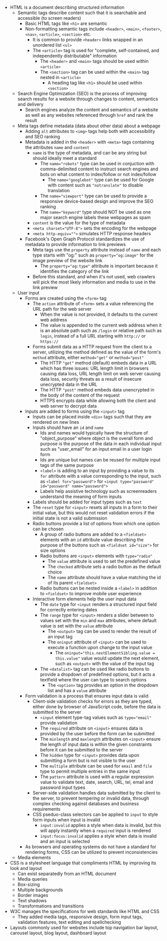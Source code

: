 - HTML is a document describing structured information
  - Semantic tags describe content such that it is searchable and accessible (to screen readers)
    - Basic HTML tags like `<h1>` are semantic
    - Non-formatting semantic tags include `<header>`, `<main>`, `<footer>`, `<nav>`, `<article>`, `<section>` etc.
      - It is common to provide `<header>` links wrapped in an unordered list `<ul>`
      - The `<article>` tag is used for "complete, self-contained, and independently distributable" information
        - The `<header>` and `<main>` tags should be used within `<article>`
        - The `<section>` tag can be used within the `<main>` tag nested in `<article>`
          - A heading tag like `<h1>` should be used within `<section>`
  - Search Engine Optimization (SEO) is the process of improving search results for a website through changes to content, semantics and delivery
    - Search engines analyze the content and semantics of a website as well as any websites referenced through `href` and rank the result
  - Meta tags define metadata (data about other data) about a webpage
    - Adding `alt` attributes to `<img>` tags help both with accessibility and SEO ranking
    - Metadata is added in the `<header>` with `<meta>` tags containing the attributes `name` and `content`
      - `name` is the type of metadata, and can be any string but should ideally meet a standard
        - The `name="robots"` type can be used in conjuction with comma-delimited content to instruct search engines and bots on what content to index/follow or not index/follow
          - The `name="googlebot"` type can be used for Google with content such as `"notranslate"` to disable translation
        - The `name="viewport"` type can be used to provide a responsive device-based design and improve the SEO ranking
        - The `name="keyword"` type should NOT be used as one major search engine labels these webpages as spam
      - `content` is the value for the type of metadata
      - `<meta charset="UTF-8">` sets the encoding for the webpage
      - `<meta http-equiv="">` simulates HTTP response headers
    - Facebook's Open Graph Protocol standardizes the use of metadata to provide information to link previews
      - Meta tags use the `property` attribute instead of `name` and each type starts with "og:" such as `property="og:image"` for the image preview of the website link
        - The `property="og:type"` attribute is important because it identifies the category of the link
      - Before this standard, and when it's not used, web crawlers will pick the most likely information and media to use in the link preview
  - User input
    - Forms are created using the `<form>` tag
      - The `action` attribute of `<form>` sets a value referencing the URL path for the web server
        - When the value is not provided, it defaults to the current web address
        - The value is appended to the current web address when it is an absolute path such as `/login` or relative path such as `login`, instead of a full URL starting with `http://` or `https://`
      - Forms submit data as a HTTP request from the client to a server, utilizing the method defined as the value of the form's `method` attribute, either `method="get"` or `method="post"`
        - The HTTP `"get"` method (default) embeds data in a URL which has three issues: URL length limit in browsers causing data loss, URL length limit on web server causing data loss, security threats as a result of insecure unecrypted data in the URL
        - The HTTP `"post"` method embeds data unencrypted in the body of the content of the request
        - HTTPS encrypts data while allowing both the client and web server to decrypt data
    - Inputs are added to forms using the `<input>` tag
      - Inputs can be placed inside `<div>` tags such that they are rendered on new lines
      - Inputs should have an `id` and `name`
        - Ids and names would typically have the structure of "object_purpose" where object is the overall form and purpose is the purpose of the data in each individual input such as "user_email" for an input email in a user login form
        - Ids are unique but names can be reused for multiple input tags of the same purpose
        - `<label>` is adding to an input by providing a value to its `for` attribute with a value corresponding to the input, such as `<label for="password">` for `<input type="password" id="password" name="password">`
        - Labels help assistive technology such as screenreaders understand the meaning of form inputs
      - Labels should be added for input types such as `text`
      - The `reset` type for `<input>` resets all inputs in a form to their initial value, but this would not reset validation errors if the initial state is not a valid submission
      - Radio buttons provide a list of options from which one option can be chosen
        - A group of radio buttons are added to a `<fieldset>` elements with an `id` attribute value describing the purpose of the buttons such as `<fieldset id="size">` for size options
        - Radio buttons are `<input>` elements with `type="radio"`
          - The `value` attribute is used to set the predefined value
          - The `checked` attribute sets a radio button as the default choice
          - The `name` attribute should have a value matching the id of its parent `<fieldset>`
        - Radio buttons can be nested inside a `<label>` in addition to `<fieldset>` to improve mobile user experience
      - Interactive form elements help the user input data
        - The `date` type for `<input` renders a structured input field for correctly entering dates
        - The `range` type for `<input>` renders a slider between to values set with the `min` and `max` attributes, where default value is set with the `value` attribute
          - The `<output>` tag can be used to render the result of an input tag
          - The `oninput` attribute of `<input>` can be used to execute a function upon change to the input value
            - The `oninput="this.nextElementSibling.value = this.value"` value would update the next element, such as `<output>` with the value of the input tag
        - The `<datalist>` tag can be used like radio buttons to provide a dropdown of predefined options, but it acts a textfield where the user can type to search options
          - The `<option>` tag provides an option in the dropdown list and has a `value` attribute
    - Form validation is a process that ensures input data is valid
      - Client-side validation checks for errors as they are typed, either done by browser of JavaScript code, before the data is submitted to the server
        - `<input` element type-tag values such as `type="email"` provide validation
        - The `required` attribute on `<input>` ensures data is provided by the user before the form can be submitted
        - The `minlength` and `maxlength` attributes on `<input>` ensure the length of input data is within the given constraints before it can be submitted to the server
        - The `hidden` type for `<input>` provides data upon submitting a form but is not visible to the user
        - The `multiple` attribute can be used for `email` and `file` type to permit multiple entries in the same input
        - The `pattern` attribute is used with a regular expression value to validate text, date, search, URL, tel, email and password input types
      - Server-side validation handles data submitted by the client to the server, to prevent tempering or invalid data, through complex checking against databases and business requirements
      - CSS pseduo-class selectors can be applied to `input` to style form inputs when input is invalid
        - `input:invalid` applies a style when data is invalid, but this will apply instantly when a `required` input is rendered
        - `input:focus:invalid` applies a style when data is invalid and an input is selected
    - As browsers and operating systems do not have a standard for rendering forms, CSS can be utilized to prevent inconsistencies
  - Media elements
- CSS is a stylesheet language that compliments HTML by improving its look and layout
  - Can exist separatedly from an HTML document
  - Media queries
  - Box-sizing
  - Multiple backgrounds
  - Border images
  - Text shadows
  - Transformations and transitions
- W3C manages the specifications for web standards like HTML and CSS
  - They added media tags, responsive design, form input tags, validation features, text editing and spellchecking
- Layouts commonly used for websites include top navigation bar layout, carousel layout, blog layout, dashboard layout